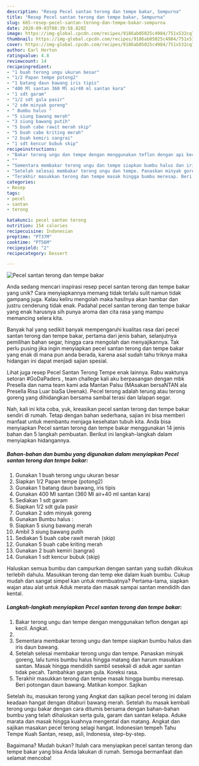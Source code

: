 ```yaml
---
description: "Resep Pecel santan terong dan tempe bakar, Sempurna"
title: "Resep Pecel santan terong dan tempe bakar, Sempurna"
slug: 665-resep-pecel-santan-terong-dan-tempe-bakar-sempurna
date: 2020-09-03T08:39:58.820Z
image: https://img-global.cpcdn.com/recipes/9186ab05025c4984/751x532cq70/pecel-santan-terong-dan-tempe-bakar-foto-resep-utama.jpg
thumbnail: https://img-global.cpcdn.com/recipes/9186ab05025c4984/751x532cq70/pecel-santan-terong-dan-tempe-bakar-foto-resep-utama.jpg
cover: https://img-global.cpcdn.com/recipes/9186ab05025c4984/751x532cq70/pecel-santan-terong-dan-tempe-bakar-foto-resep-utama.jpg
author: Earl Horton
ratingvalue: 4.8
reviewcount: 14
recipeingredient:
- "1 buah terong ungu ukuran besar"
- "1/2 Papan tempe potong2"
- "1 batang daun bawang iris tipis"
- "400 Ml santan 360 Ml air40 ml santan kara"
- "1 sdt garam"
- "1/2 sdt gula pasir"
- "2 sdm minyak goreng"
- " Bumbu halus "
- "5 siung bawang merah"
- "3 siung bawang putih"
- "5 buah cabe rawit merah skip"
- "5 buah cabe kriting merah"
- "2 buah kemiri sangrai"
- "1 sdt kencur bubuk skip"
recipeinstructions:
- "Bakar terong ungu dan tempe dengan menggunakan teflon dengan api kecil. Angkat."
- ""
- "Sementara membakar terong ungu dan tempe siapkan bumbu halus dan iris daun bawang."
- "Setelah selesai membakar terong ungu dan tempe. Panaskan minyak goreng, lalu tumis bumbu halus hingga matang dan harum masukkan santan. Masak hingga mendidih sambil sesekali di aduk agar santan tidak pecah. Tambahkan garam gula. Koreksi rasa."
- "Terakhir masukkan terong dan tempe masak hingga bumbu meresap. Beri potongan daun bawang. Matikan kompor. Sajikan"
categories:
- Resep
tags:
- pecel
- santan
- terong

katakunci: pecel santan terong 
nutrition: 154 calories
recipecuisine: Indonesian
preptime: "PT37M"
cooktime: "PT56M"
recipeyield: "2"
recipecategory: Dessert

---
```



![Pecel santan terong dan tempe bakar](https://img-global.cpcdn.com/recipes/9186ab05025c4984/751x532cq70/pecel-santan-terong-dan-tempe-bakar-foto-resep-utama.jpg)

Anda sedang mencari inspirasi resep pecel santan terong dan tempe bakar yang unik? Cara menyiapkannya memang tidak terlalu sulit namun tidak gampang juga. Kalau keliru mengolah maka hasilnya akan hambar dan justru cenderung tidak enak. Padahal pecel santan terong dan tempe bakar yang enak harusnya sih punya aroma dan cita rasa yang mampu memancing selera kita.

Banyak hal yang sedikit banyak mempengaruhi kualitas rasa dari pecel santan terong dan tempe bakar, pertama dari jenis bahan, selanjutnya pemilihan bahan segar, hingga cara mengolah dan menyajikannya. Tak perlu pusing jika ingin menyiapkan pecel santan terong dan tempe bakar yang enak di mana pun anda berada, karena asal sudah tahu triknya maka hidangan ini dapat menjadi sajian spesial.

Lihat juga resep Pecel Santan Terong Tempe enak lainnya. Rabu waktunya setoran #GoDaPaders , team challege kali aku berpasangan dengan mbk Presella dan nama team kami ada Mantan Palsu (MAsakan bersaNTAN ala Presella Risa Luar biaSa Ueenak). Pecel terong adalah terung atau terong goreng yang dihidangkan bersama sambal terasi dan lalapan segar.


Nah, kali ini kita coba, yuk, kreasikan pecel santan terong dan tempe bakar sendiri di rumah. Tetap dengan bahan sederhana, sajian ini bisa memberi manfaat untuk membantu menjaga kesehatan tubuh kita. Anda bisa menyiapkan Pecel santan terong dan tempe bakar menggunakan 14 jenis bahan dan 5 langkah pembuatan. Berikut ini langkah-langkah dalam menyiapkan hidangannya.

<!--inarticleads1-->

##### Bahan-bahan dan bumbu yang digunakan dalam menyiapkan Pecel santan terong dan tempe bakar:

1. Gunakan 1 buah terong ungu ukuran besar
1. Siapkan 1/2 Papan tempe (potong2)
1. Gunakan 1 batang daun bawang, iris tipis
1. Gunakan 400 Ml santan (360 Ml air+40 ml santan kara)
1. Sediakan 1 sdt garam
1. Siapkan 1/2 sdt gula pasir
1. Gunakan 2 sdm minyak goreng
1. Gunakan  Bumbu halus :
1. Siapkan 5 siung bawang merah
1. Ambil 3 siung bawang putih
1. Sediakan 5 buah cabe rawit merah (skip)
1. Gunakan 5 buah cabe kriting merah
1. Gunakan 2 buah kemiri (sangrai)
1. Gunakan 1 sdt kencur bubuk (skip)


Haluskan semua bumbu dan campurkan dengan santan yang sudah dikukus terlebih dahulu. Masukkan terong dan temp eke dalam kuah bumbu. Cukup mudah dan sangat simpel kan untuk membuatnya? Pertama-tama, siapkan wajan atau alat untuk Aduk merata dan masak sampai santan mendidih dan kental. 

<!--inarticleads2-->

##### Langkah-langkah menyiapkan Pecel santan terong dan tempe bakar:

1. Bakar terong ungu dan tempe dengan menggunakan teflon dengan api kecil. Angkat.
1. 
1. Sementara membakar terong ungu dan tempe siapkan bumbu halus dan iris daun bawang.
1. Setelah selesai membakar terong ungu dan tempe. Panaskan minyak goreng, lalu tumis bumbu halus hingga matang dan harum masukkan santan. Masak hingga mendidih sambil sesekali di aduk agar santan tidak pecah. Tambahkan garam gula. Koreksi rasa.
1. Terakhir masukkan terong dan tempe masak hingga bumbu meresap. Beri potongan daun bawang. Matikan kompor. Sajikan


Setelah itu, masukan terong yang Angkat dan sajikan pecel terong ini dalam keadaan hangat dengan ditaburi bawang merah. Setelah itu masak kembali terong ungu bakar dengan cara ditumis bersama dengan bahan-bahan bumbu yang telah dihaluskan serta gula, garam dan santan kelapa. Aduke marata dan masak hingga kuahnya mengental dan matang. Angkat dan sajikan masakan pecel terong selagi hangat. Indonesian tempeh Tahu Tempe Kuah Santan, resep, asli, Indonesia, step-by-step. 

Bagaimana? Mudah bukan? Itulah cara menyiapkan pecel santan terong dan tempe bakar yang bisa Anda lakukan di rumah. Semoga bermanfaat dan selamat mencoba!
